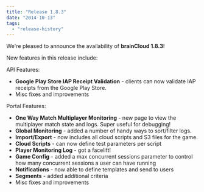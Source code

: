 ```yaml
---
title: "Release 1.8.3"
date: "2014-10-13"
tags: 
  - "release-history"
---
```


We're pleased to announce the availability of **brainCloud 1.8.3**!

New features in this release include:

API Features:

- **Google Play Store IAP Receipt Validation** - clients can now validate IAP receipts from the Google Play Store.
- Misc fixes and improvements

Portal Features:

- **One Way Match Multiplayer Monitoring** - new page to view the multiplayer match state and logs. Super useful for debugging!
- **Global Monitoring** - added a number of handy ways to sort/filter logs.
- **Import/Export** - now includes all cloud scripts and S3 files for the game.
- **Cloud Scripts** - can now define test parameters per script
- **Player Monitoring Log** - got a facelift!
- **Game Config** - added a max concurrent sessions parameter to control how many concurrent sessions a user can have running
- **Notifications** - now able to define templates and send to users
- **Segments** - added additional criteria
- Misc fixes and improvements
